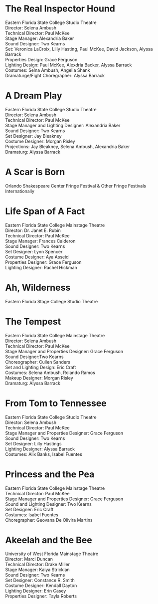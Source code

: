 <h1>The Real Inspector Hound</h1>

<p> 
    Eastern Florida State College Studio Theatre <br>
    Director: Selena Ambush <br>
    Technical Director: Paul McKee <br>
    Stage Manager: Alexandria Baker <br>
    Sound Designer: Two Kearns <br>
    Set: Veronica LaCroix, Lilly Hasting, Paul McKee, David Jackson, Alyssa Barrack <br>
    Properties Design: Grace Ferguson <br>
    Lighting Design: Paul McKee, Alexdria Backer, Alyssa Barrack <br>
    Costumes: Selna Ambush, Angelia Shank <br>
    Dramaturge/Fight Choregrapher: Alyssa Barrack<br>
</p>

<h1>A Dream Play</h1>

<p> Eastern Florida State College Studio Theatre <br>
    Director: Selena Ambush<br>
    Technical Director: Paul McKee <br>
    Stage Manager and Lighting Designer: Alexandria Baker <br>
    Sound Designer: Two Kearns <br>
    Set Designer: Jay Bleakney <br>
    Costume Designer: Morgan Risley <br>
    Projections: Jay Bleakney, Selena Ambush, Alexandria Baker <br>
    Dramaturg: Alyssa Barrack <br>
</p>

<h1>A Scar is Born</h1>

<p>Orlando Shakespeare Center Fringe Festival & Other Fringe Festivals Internationally</p>

<h1>Life Span of A Fact </h1>

<p> Eastern Florida State College Mainstage Theatre<br>
    Director: Dr. Janet E. Rubin <br>
    Technical Director: Paul McKee <br>
    Stage Manager: Frances Calderon <br>
    Sound Designer: Two Kearns<br>
    Set Designer: Lynn Spencer <br>
    Costume Designer: Aya Asseid <br>
    Properties Designer: Grace Ferguson <br>
    Lighting Designer: Rachel Hickman <br> </p>

<h1> Ah, Wilderness</h1>

<p>Eastern Florida Stage College Studio Theatre
    
</p>



<h1>The Tempest</h1>

<p> Eastern Florida State College Mainstage Theatre<br>
    Director: Selena Ambush <br>
    Technical Director: Paul McKee <br>
    Stage Manager and Properties Designer: Grace Ferguson <br>
    Sound Designer:Two Kearns <br>
    Choreographer: Cullen Sanders <br>
    Set and Lighting Design: Eric Craft <br>
    Costumes: Selena Ambush, Rolando Ramos <br>
    Makeup Designer: Morgan Risley <br>
    Dramaturg: Alyssa Barrack<br>
</p>

<h1>From Tom to Tennessee</h1>

<p>Eastern Florida State College Studio Theatre<br>
    Director: Selena Ambush<br>
    Technical Director: Paul McKee<br>
    Stage Manager and Properties Designer: Grace Ferguson <br>
    Sound Designer: Two Kearns<br>
    Set Designer: Lilly Hastings<br>
    Lighting Designer: Alyssa Barrack<br>
    Costumes: Alix Banks, Isabel Fuentes<br>
</p>

<h1>Princess and the Pea</h1>

<p> Eastern Florida State College Mainstage Theatre<br>
    Technical Director: Paul McKee <br>
    Stage Manager and Properties Designer: Grace Ferguson <br>
    Sound and Lighting Designer: Two Kearns <br>
    Set Designer: Eric Craft <br>
    Costumes: Isabel Fuentes <br>
    Choregrapher: Geovana De Olivira Martins <br>
</p>
<h1>Akeelah and the Bee</h1>

<p> University of West Florida Mainstage Theatre <br>
    Director: Marci Duncan <br>
    Technical Director: Drake Miller <br>
    Stage Manager: Kaiya Stricklan <br>
    Sound Designer: Two Kearns <br>
    Set Designer: Constance R. Smith <br>
    Costume Designer: Kendall Dayton <br>
    Lighting Designer: Erin Casey <br>
    Properties Designer: Tayla Roberts <br>

</p>



​    

